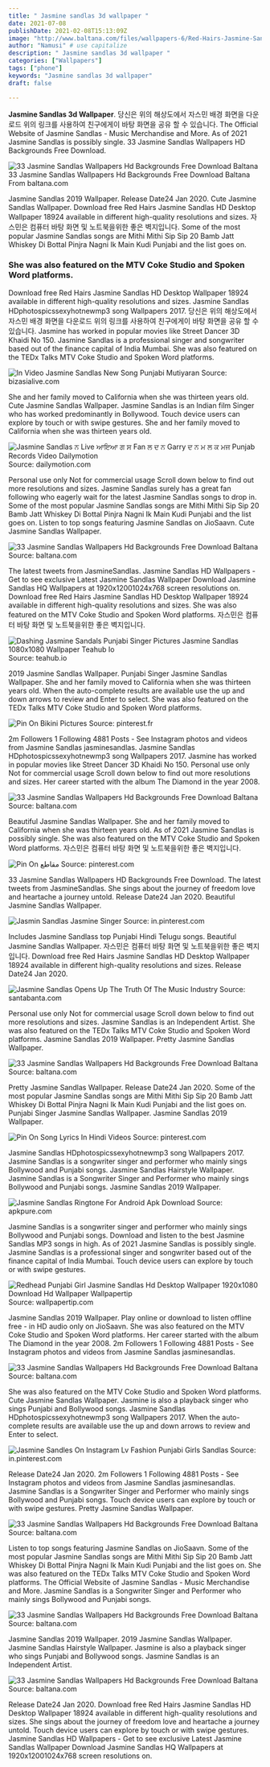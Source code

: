 ```yaml
---
title: " Jasmine sandlas 3d wallpaper "
date: 2021-07-08
publishDate: 2021-02-08T15:13:09Z
image: "http://www.baltana.com/files/wallpapers-6/Red-Hairs-Jasmine-Sandlas-Best-Wallpaper-18922.jpg"
author: "Namusi" # use capitalize
description: " Jasmine sandlas 3d wallpaper "
categories: ["Wallpapers"]
tags: ["phone"]
keywords: "Jasmine sandlas 3d wallpaper"
draft: false

---
```



**Jasmine Sandlas 3d Wallpaper**. 당신은 위의 해상도에서 자스민 배경 화면을 다운로드 위의 링크를 사용하여 친구에게이 바탕 화면을 공유 할 수 있습니다. The Official Website of Jasmine Sandlas - Music Merchandise and More. As of 2021 Jasmine Sandlas is possibly single. 33 Jasmine Sandlas Wallpapers HD Backgrounds Free Download.

![33 Jasmine Sandlas Wallpapers Hd Backgrounds Free Download Baltana](http://www.baltana.com/imagecache/thumbnails/37439/290x180.png "33 Jasmine Sandlas Wallpapers Hd Backgrounds Free Download Baltana")
33 Jasmine Sandlas Wallpapers Hd Backgrounds Free Download Baltana From baltana.com


Jasmine Sandlas 2019 Wallpaper. Release Date24 Jan 2020. Cute Jasmine Sandlas Wallpaper. Download free Red Hairs Jasmine Sandlas HD Desktop Wallpaper 18924 available in different high-quality resolutions and sizes. 자스민은 컴퓨터 바탕 화면 및 노트북을위한 좋은 벽지입니다. Some of the most popular Jasmine Sandlas songs are Mithi Mithi Sip Sip 20 Bamb Jatt Whiskey Di Bottal Pinjra Nagni Ik Main Kudi Punjabi and the list goes on.

### She was also featured on the MTV Coke Studio and Spoken Word platforms.

Download free Red Hairs Jasmine Sandlas HD Desktop Wallpaper 18924 available in different high-quality resolutions and sizes. Jasmine Sandlas HDphotospicssexyhotnewmp3 song Wallpapers 2017. 당신은 위의 해상도에서 자스민 배경 화면을 다운로드 위의 링크를 사용하여 친구에게이 바탕 화면을 공유 할 수 있습니다. Jasmine has worked in popular movies like Street Dancer 3D Khaidi No 150. Jasmine Sandlas is a professional singer and songwriter based out of the finance capital of India Mumbai. She was also featured on the TEDx Talks MTV Coke Studio and Spoken Word platforms.


![In Video Jasmine Sandlas New Song Punjabi Mutiyaran](https://www.bizasialive.com/wp/wp-content/uploads/2017/05/jasmine001.jpg "In Video Jasmine Sandlas New Song Punjabi Mutiyaran")
Source: bizasialive.com

She and her family moved to California when she was thirteen years old. Cute Jasmine Sandlas Wallpaper. Jasmine Sandlas is an Indian film Singer who has worked predominantly in Bollywood. Touch device users can explore by touch or with swipe gestures. She and her family moved to California when she was thirteen years old.

![Jasmine Sandlas ਨ Live ਆਇਆ ਗ ਸ Fan ਲ ਦ ਨ Garry ਦ ਨ ਮ ਲ ਕ ਮਜ Punjab Records Video Dailymotion](https://s1.dmcdn.net/v/SF_SS1UqBuVEWR8Cb/x1080 "Jasmine Sandlas ਨ Live ਆਇਆ ਗ ਸ Fan ਲ ਦ ਨ Garry ਦ ਨ ਮ ਲ ਕ ਮਜ Punjab Records Video Dailymotion")
Source: dailymotion.com

Personal use only Not for commercial usage Scroll down below to find out more resolutions and sizes. Jasmine Sandlas surely has a great fan following who eagerly wait for the latest Jasmine Sandlas songs to drop in. Some of the most popular Jasmine Sandlas songs are Mithi Mithi Sip Sip 20 Bamb Jatt Whiskey Di Bottal Pinjra Nagni Ik Main Kudi Punjabi and the list goes on. Listen to top songs featuring Jasmine Sandlas on JioSaavn. Cute Jasmine Sandlas Wallpaper.

![33 Jasmine Sandlas Wallpapers Hd Backgrounds Free Download Baltana](http://www.baltana.com/imagecache/thumbnails/37456/290x180.png "33 Jasmine Sandlas Wallpapers Hd Backgrounds Free Download Baltana")
Source: baltana.com

The latest tweets from JasmineSandlas. Jasmine Sandlas HD Wallpapers - Get to see exclusive Latest Jasmine Sandlas Wallpaper Download Jasmine Sandlas HQ Wallpapers at 1920x12001024x768 screen resolutions on. Download free Red Hairs Jasmine Sandlas HD Desktop Wallpaper 18924 available in different high-quality resolutions and sizes. She was also featured on the MTV Coke Studio and Spoken Word platforms. 자스민은 컴퓨터 바탕 화면 및 노트북을위한 좋은 벽지입니다.

![Dashing Jasmine Sandals Punjabi Singer Pictures Jasmine Sandlas 1080x1080 Wallpaper Teahub Io](https://www.teahub.io/photos/full/285-2850075_dashing-jasmine-sandals-punjabi-singer-pictures-jasmine-sandlas.jpg "Dashing Jasmine Sandals Punjabi Singer Pictures Jasmine Sandlas 1080x1080 Wallpaper Teahub Io")
Source: teahub.io

2019 Jasmine Sandlas Wallpaper. Punjabi Singer Jasmine Sandlas Wallpaper. She and her family moved to California when she was thirteen years old. When the auto-complete results are available use the up and down arrows to review and Enter to select. She was also featured on the TEDx Talks MTV Coke Studio and Spoken Word platforms.

![Pin On Bikini Pictures](https://i.pinimg.com/736x/0e/c3/00/0ec300b017fed595e11eec98e10d96aa.jpg "Pin On Bikini Pictures")
Source: pinterest.fr

2m Followers 1 Following 4881 Posts - See Instagram photos and videos from Jasmine Sandlas jasminesandlas. Jasmine Sandlas HDphotospicssexyhotnewmp3 song Wallpapers 2017. Jasmine has worked in popular movies like Street Dancer 3D Khaidi No 150. Personal use only Not for commercial usage Scroll down below to find out more resolutions and sizes. Her career started with the album The Diamond in the year 2008.

![33 Jasmine Sandlas Wallpapers Hd Backgrounds Free Download Baltana](http://www.baltana.com/imagecache/thumbnails/37293/290x180.png "33 Jasmine Sandlas Wallpapers Hd Backgrounds Free Download Baltana")
Source: baltana.com

Beautiful Jasmine Sandlas Wallpaper. She and her family moved to California when she was thirteen years old. As of 2021 Jasmine Sandlas is possibly single. She was also featured on the MTV Coke Studio and Spoken Word platforms. 자스민은 컴퓨터 바탕 화면 및 노트북을위한 좋은 벽지입니다.

![Pin On مقاطع](https://i.pinimg.com/564x/34/78/ca/3478caa19943b6da0096fca6c4bee91c.jpg "Pin On مقاطع")
Source: pinterest.com

33 Jasmine Sandlas Wallpapers HD Backgrounds Free Download. The latest tweets from JasmineSandlas. She sings about the journey of freedom love and heartache a journey untold. Release Date24 Jan 2020. Beautiful Jasmine Sandlas Wallpaper.

![Jasmin Sandlas Jasmine Singer](https://i.pinimg.com/474x/0a/01/9c/0a019c248085f8f695f271f081fc292c.jpg "Jasmin Sandlas Jasmine Singer")
Source: in.pinterest.com

Includes Jasmine Sandlass top Punjabi Hindi Telugu songs. Beautiful Jasmine Sandlas Wallpaper. 자스민은 컴퓨터 바탕 화면 및 노트북을위한 좋은 벽지입니다. Download free Red Hairs Jasmine Sandlas HD Desktop Wallpaper 18924 available in different high-quality resolutions and sizes. Release Date24 Jan 2020.

![Jasmine Sandlas Opens Up The Truth Of The Music Industry](https://www.santabanta.com/images/cinema/pollywood/news/jasmine-sandlas-opens-up-the-truth-of-the-music-industry-500x500.jpg "Jasmine Sandlas Opens Up The Truth Of The Music Industry")
Source: santabanta.com

Personal use only Not for commercial usage Scroll down below to find out more resolutions and sizes. Jasmine Sandlas is an Independent Artist. She was also featured on the TEDx Talks MTV Coke Studio and Spoken Word platforms. Jasmine Sandlas 2019 Wallpaper. Pretty Jasmine Sandlas Wallpaper.

![33 Jasmine Sandlas Wallpapers Hd Backgrounds Free Download Baltana](http://www.baltana.com/imagecache/thumbnails/37439/290x180.png "33 Jasmine Sandlas Wallpapers Hd Backgrounds Free Download Baltana")
Source: baltana.com

Pretty Jasmine Sandlas Wallpaper. Release Date24 Jan 2020. Some of the most popular Jasmine Sandlas songs are Mithi Mithi Sip Sip 20 Bamb Jatt Whiskey Di Bottal Pinjra Nagni Ik Main Kudi Punjabi and the list goes on. Punjabi Singer Jasmine Sandlas Wallpaper. Jasmine Sandlas 2019 Wallpaper.

![Pin On Song Lyrics In Hindi Videos](https://i.pinimg.com/564x/38/1e/9e/381e9ee8f98d30891c2166b16de1cba1.jpg "Pin On Song Lyrics In Hindi Videos")
Source: pinterest.com

Jasmine Sandlas HDphotospicssexyhotnewmp3 song Wallpapers 2017. Jasmine Sandlas is a songwriter singer and performer who mainly sings Bollywood and Punjabi songs. Jasmine Sandlas Hairstyle Wallpaper. Jasmine Sandlas is a Songwriter Singer and Performer who mainly sings Bollywood and Punjabi songs. Jasmine Sandlas 2019 Wallpaper.

![Jasmine Sandlas Ringtone For Android Apk Download](https://image.winudf.com/v2/image1/Y29tLmphc21pbmUuc2FuZGxhcy5yaW5ndG9uZS5zb25ncy5hbGwuZnJlZV9zY3JlZW5fMF8xNjAwNzkzNTI1XzA0MQ/screen-0.jpg?fakeurl=1&amp;type=.jpg "Jasmine Sandlas Ringtone For Android Apk Download")
Source: apkpure.com

Jasmine Sandlas is a songwriter singer and performer who mainly sings Bollywood and Punjabi songs. Download and listen to the best Jasmine Sandlas MP3 songs in high. As of 2021 Jasmine Sandlas is possibly single. Jasmine Sandlas is a professional singer and songwriter based out of the finance capital of India Mumbai. Touch device users can explore by touch or with swipe gestures.

![Redhead Punjabi Girl Jasmine Sandlas Hd Desktop Wallpaper 1920x1080 Download Hd Wallpaper Wallpapertip](https://www.wallpapertip.com/wmimgs/210-2108295_redhead-punjabi-girl-jasmine-sandlas-hd-desktop-wallpaper.jpg "Redhead Punjabi Girl Jasmine Sandlas Hd Desktop Wallpaper 1920x1080 Download Hd Wallpaper Wallpapertip")
Source: wallpapertip.com

Jasmine Sandlas 2019 Wallpaper. Play online or download to listen offline free - in HD audio only on JioSaavn. She was also featured on the MTV Coke Studio and Spoken Word platforms. Her career started with the album The Diamond in the year 2008. 2m Followers 1 Following 4881 Posts - See Instagram photos and videos from Jasmine Sandlas jasminesandlas.

![33 Jasmine Sandlas Wallpapers Hd Backgrounds Free Download Baltana](http://www.baltana.com/imagecache/thumbnails/37532/290x180.png "33 Jasmine Sandlas Wallpapers Hd Backgrounds Free Download Baltana")
Source: baltana.com

She was also featured on the MTV Coke Studio and Spoken Word platforms. Cute Jasmine Sandlas Wallpaper. Jasmine is also a playback singer who sings Punjabi and Bollywood songs. Jasmine Sandlas HDphotospicssexyhotnewmp3 song Wallpapers 2017. When the auto-complete results are available use the up and down arrows to review and Enter to select.

![Jasmine Sandles On Instagram Lv Fashion Punjabi Girls Sandlas](https://i.pinimg.com/originals/80/4f/3d/804f3d7ecfca08a462d53d809c04e0c6.jpg "Jasmine Sandles On Instagram Lv Fashion Punjabi Girls Sandlas")
Source: in.pinterest.com

Release Date24 Jan 2020. 2m Followers 1 Following 4881 Posts - See Instagram photos and videos from Jasmine Sandlas jasminesandlas. Jasmine Sandlas is a Songwriter Singer and Performer who mainly sings Bollywood and Punjabi songs. Touch device users can explore by touch or with swipe gestures. Pretty Jasmine Sandlas Wallpaper.

![33 Jasmine Sandlas Wallpapers Hd Backgrounds Free Download Baltana](http://www.baltana.com/imagecache/thumbnails/37241/290x180.png "33 Jasmine Sandlas Wallpapers Hd Backgrounds Free Download Baltana")
Source: baltana.com

Listen to top songs featuring Jasmine Sandlas on JioSaavn. Some of the most popular Jasmine Sandlas songs are Mithi Mithi Sip Sip 20 Bamb Jatt Whiskey Di Bottal Pinjra Nagni Ik Main Kudi Punjabi and the list goes on. She was also featured on the TEDx Talks MTV Coke Studio and Spoken Word platforms. The Official Website of Jasmine Sandlas - Music Merchandise and More. Jasmine Sandlas is a Songwriter Singer and Performer who mainly sings Bollywood and Punjabi songs.

![33 Jasmine Sandlas Wallpapers Hd Backgrounds Free Download Baltana](http://www.baltana.com/imagecache/thumbnails/37508/290x180.png "33 Jasmine Sandlas Wallpapers Hd Backgrounds Free Download Baltana")
Source: baltana.com

Jasmine Sandlas 2019 Wallpaper. 2019 Jasmine Sandlas Wallpaper. Jasmine Sandlas Hairstyle Wallpaper. Jasmine is also a playback singer who sings Punjabi and Bollywood songs. Jasmine Sandlas is an Independent Artist.

![33 Jasmine Sandlas Wallpapers Hd Backgrounds Free Download Baltana](http://www.baltana.com/files/wallpapers-6/Red-Hairs-Jasmine-Sandlas-Best-Wallpaper-18922.jpg "33 Jasmine Sandlas Wallpapers Hd Backgrounds Free Download Baltana")
Source: baltana.com

Release Date24 Jan 2020. Download free Red Hairs Jasmine Sandlas HD Desktop Wallpaper 18924 available in different high-quality resolutions and sizes. She sings about the journey of freedom love and heartache a journey untold. Touch device users can explore by touch or with swipe gestures. Jasmine Sandlas HD Wallpapers - Get to see exclusive Latest Jasmine Sandlas Wallpaper Download Jasmine Sandlas HQ Wallpapers at 1920x12001024x768 screen resolutions on.

